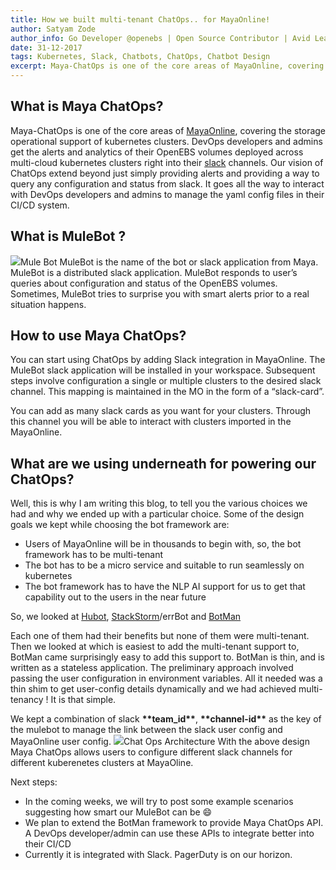 ```yaml
---
title: How we built multi-tenant ChatOps.. for MayaOnline!
author: Satyam Zode
author_info: Go Developer @openebs | Open Source Contributor | Avid Learner
date: 31-12-2017
tags: Kubernetes, Slack, Chatbots, ChatOps, Chatbot Design
excerpt: Maya-ChatOps is one of the core areas of MayaOnline, covering the storage operational support of kubernetes clusters.
---
```


## What is Maya ChatOps?

Maya-ChatOps is one of the core areas of [MayaOnline](https://mayaonline.io/), covering the storage operational support of kubernetes clusters. DevOps developers and admins get the alerts and analytics of their OpenEBS volumes deployed across multi-cloud kubernetes clusters right into their [slack](https://slack.com/) channels. Our vision of ChatOps extend beyond just simply providing alerts and providing a way to query any configuration and status from slack. It goes all the way to interact with DevOps developers and admins to manage the yaml config files in their CI/CD system.

## What is MuleBot ?

![](/content/images/2020/01/mule-bot.png)Mule Bot
MuleBot is the name of the bot or slack application from Maya. MuleBot is a distributed slack application. MuleBot responds to user’s queries about configuration and status of the OpenEBS volumes. Sometimes, MuleBot tries to surprise you with smart alerts prior to a real situation happens.

## How to use Maya ChatOps?

You can start using ChatOps by adding Slack integration in MayaOnline. The MuleBot slack application will be installed in your workspace. Subsequent steps involve configuration a single or multiple clusters to the desired slack channel. This mapping is maintained in the MO in the form of a “slack-card”.

You can add as many slack cards as you want for your clusters. Through this channel you will be able to interact with clusters imported in the MayaOnline.

## What are we using underneath for powering our ChatOps?

Well, this is why I am writing this blog, to tell you the various choices we had and why we ended up with a particular choice. Some of the design goals we kept while choosing the bot framework are:

- Users of MayaOnline will be in thousands to begin with, so, the bot framework has to be multi-tenant
- The bot has to be a micro service and suitable to run seamlessly on kubernetes
- The bot framework has to have the NLP AI support for us to get that capability out to the users in the near future

So, we looked at [Hubot](https://hubot.github.com/), [StackStorm](https://github.com/StackStorm)/errBot and [BotMan](https://botman.io/)

Each one of them had their benefits but none of them were multi-tenant. Then we looked at which is easiest to add the multi-tenant support to, BotMan came surprisingly easy to add this support to. BotMan is thin, and is written as a stateless application. The preliminary approach involved passing the user configuration in environment variables. All it needed was a thin shim to get user-config details dynamically and we had achieved multi-tenancy ! It is that simple.

We kept a combination of slack **\*\***team_id**\*\***, **\*\***channel-id**\*\*** as the key of the mulebot to manage the link between the slack user config and MayaOnline user config.
![](/content/images/2020/01/bot-architecture.jpeg)Chat Ops Architecture
With the above design Maya ChatOps allows users to configure different slack channels for different kuberenetes clusters at MayaOline.

Next steps:

- In the coming weeks, we will try to post some example scenarios suggesting how smart our MuleBot can be 😄
- We plan to extend the BotMan framework to provide Maya ChatOps API. A DevOps developer/admin can use these APIs to integrate better into their CI/CD
- Currently it is integrated with Slack. PagerDuty is on our horizon.
